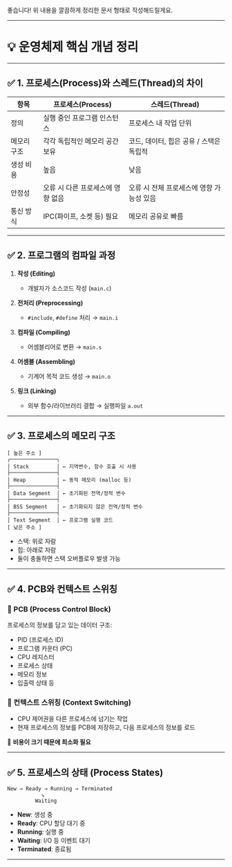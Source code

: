 좋습니다! 위 내용을 깔끔하게 정리한 문서 형태로 작성해드릴게요.

---

# 💡 운영체제 핵심 개념 정리

---

## ✅ 1. 프로세스(Process)와 스레드(Thread)의 차이

| 항목        | 프로세스(Process)                 | 스레드(Thread)                           |
| ----------- | --------------------------------- | ---------------------------------------- |
| 정의        | 실행 중인 프로그램 인스턴스       | 프로세스 내 작업 단위                    |
| 메모리 구조 | 각각 독립적인 메모리 공간 보유    | 코드, 데이터, 힙은 공유 / 스택은 독립적  |
| 생성 비용   | 높음                              | 낮음                                     |
| 안정성      | 오류 시 다른 프로세스에 영향 없음 | 오류 시 전체 프로세스에 영향 가능성 있음 |
| 통신 방식   | IPC(파이프, 소켓 등) 필요         | 메모리 공유로 빠름                       |

---

## ✅ 2. 프로그램의 컴파일 과정

1. **작성 (Editing)**

   - 개발자가 소스코드 작성 (`main.c`)

2. **전처리 (Preprocessing)**

   - `#include`, `#define` 처리 → `main.i`

3. **컴파일 (Compiling)**

   - 어셈블리어로 변환 → `main.s`

4. **어셈블 (Assembling)**

   - 기계어 목적 코드 생성 → `main.o`

5. **링크 (Linking)**
   - 외부 함수/라이브러리 결합 → 실행파일 `a.out`

---

## ✅ 3. 프로세스의 메모리 구조

```
[ 높은 주소 ]
┌───────────────┐
│ Stack         │ ← 지역변수, 함수 호출 시 사용
├───────────────┤
│ Heap          │ ← 동적 메모리 (malloc 등)
├───────────────┤
│ Data Segment  │ ← 초기화된 전역/정적 변수
├───────────────┤
│ BSS Segment   │ ← 초기화되지 않은 전역/정적 변수
├───────────────┤
│ Text Segment  │ ← 프로그램 실행 코드
[ 낮은 주소 ]
```

- 스택: 위로 자람
- 힙: 아래로 자람
- 둘이 충돌하면 스택 오버플로우 발생 가능

---

## ✅ 4. PCB와 컨텍스트 스위칭

### 📌 PCB (Process Control Block)

프로세스의 정보를 담고 있는 데이터 구조:

- PID (프로세스 ID)
- 프로그램 카운터 (PC)
- CPU 레지스터
- 프로세스 상태
- 메모리 정보
- 입출력 상태 등

### 🔁 컨텍스트 스위칭 (Context Switching)

- CPU 제어권을 다른 프로세스에 넘기는 작업
- 현재 프로세스의 정보를 PCB에 저장하고,
  다음 프로세스의 정보를 로드

🔧 **비용이 크기 때문에 최소화 필요**

---

## ✅ 5. 프로세스의 상태 (Process States)

```
New → Ready → Running → Terminated
           ↘
         Waiting
```

- **New**: 생성 중
- **Ready**: CPU 할당 대기 중
- **Running**: 실행 중
- **Waiting**: I/O 등 이벤트 대기
- **Terminated**: 종료됨

---
